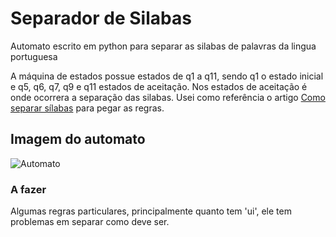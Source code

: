 # Separador de Silabas
Automato escrito em python para separar as silabas de palavras da lingua portuguesa

A máquina de estados possue estados de q1 a q11, sendo q1 o estado inicial e q5, q6, q7, q9 e q11 estados de aceitação. Nos estados de aceitação é onde ocorrera a separação das silabas. Usei como referência o artigo [Como separar sílabas](https://escolaeducacao.com.br/como-separar-silabas/) para pegar as regras.

## Imagem do automato
![Automato](/silabas/mermaid-diagram-20220604135826.svg?raw=true "M")

### A fazer
Algumas regras particulares, principalmente quanto tem 'ui', ele tem problemas em separar como deve ser.
